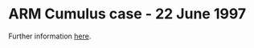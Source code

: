 # ARM Cumulus case - 22 June 1997

Further information <a href="https://nbviewer.jupyter.org/github/romainroehrig/DEPHY-SCM/blob/master/ARMCU/REF/README.ipynb" target="_blank">here</a>.
